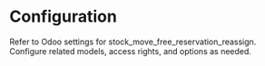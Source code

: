 # Configuration

Refer to Odoo settings for stock_move_free_reservation_reassign. Configure related models, access rights, and options as needed.
